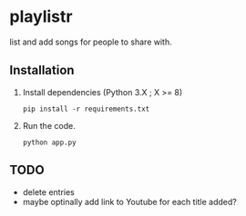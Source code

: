 # playlistr
list and add songs for people to share with.

## Installation

1. Install dependencies (Python 3.X ; X >= 8)

   `pip install -r requirements.txt`
   
2. Run the code.

   `python app.py`

## TODO

- delete entries
- maybe optinally add link to Youtube for each title added?
